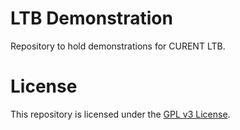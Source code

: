 # LTB Demonstration

Repository to hold demonstrations for CURENT LTB.

# License

This repository is licensed under the [GPL v3 License](./LICENSE).
